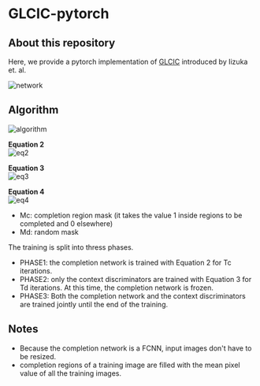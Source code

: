 # GLCIC-pytorch


## About this repository

Here, we provide a pytorch implementation of [GLCIC](http://hi.cs.waseda.ac.jp/~iizuka/projects/completion/data/completion_sig2017.pdf) introduced by Iizuka et. al.

![network](https://i.imgur.com/wOnxWNc.png "Network")


## Algorithm

![algorithm](https://i.imgur.com/pdVz4Tf.png "Algorithm")

**Equation 2**  
![eq2](https://i.imgur.com/zRI5YgA.png)

**Equation 3**  
![eq3](https://i.imgur.com/e4AhoUg.png)

**Equation 4**  
![eq4](https://i.imgur.com/40IwojH.png)

* Mc: completion region mask (it takes the value 1 inside regions to be completed and 0 elsewhere)
* Md: random mask

The training is split into thress phases.    
* PHASE1: the completion network is trained with Equation 2 for Tc iterations.
* PHASE2: only the context discriminators are trained with Equation 3 for Td iterations. At this time, the completion network is frozen.
* PHASE3: Both the completion network and the context discriminators are trained jointly until the end of the training.


## Notes

* Because the completion network is a FCNN, input images don't have to be resized.
* completion regions of a training image are filled with the mean pixel value of all the training images.
